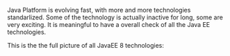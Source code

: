 
Java Platform is evolving fast, with more and more technologies standarlized.
Some of the technology is actually inactive for long, some are very exciting.
It is meaningful to have a overall check of all the Java EE technologies.

This is the the full picture of all JavaEE 8 technologies:



